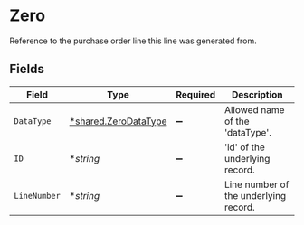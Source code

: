 # Zero

Reference to the purchase order line this line was generated from.


## Fields

| Field                                                              | Type                                                               | Required                                                           | Description                                                        |
| ------------------------------------------------------------------ | ------------------------------------------------------------------ | ------------------------------------------------------------------ | ------------------------------------------------------------------ |
| `DataType`                                                         | [*shared.ZeroDataType](../../../pkg/models/shared/zerodatatype.md) | :heavy_minus_sign:                                                 | Allowed name of the 'dataType'.                                    |
| `ID`                                                               | **string*                                                          | :heavy_minus_sign:                                                 | 'id' of the underlying record.                                     |
| `LineNumber`                                                       | **string*                                                          | :heavy_minus_sign:                                                 | Line number of the underlying record.                              |